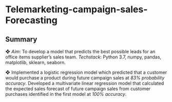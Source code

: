 # Telemarketing-campaign-sales-Forecasting

<h2> Summary </h2>		

❖ <i>Aim</i>: To develop a model that predicts the best possible leads for an office items supplier’s sales team.
<i>Techstack</i>: Python 3.7, numpy, pandas, matplotlib, sklearn, seaborn.

❖ Implemented a logistic regression model which predicted that a customer would purchase a product during
future campaign sales at <i>83% probability accuracy</i>. Developed a multivariate linear regression model that
calculated the expected sales forecast of future campaign sales from customer purchases identified in the first
model at <i>100% accuracy</i>.


